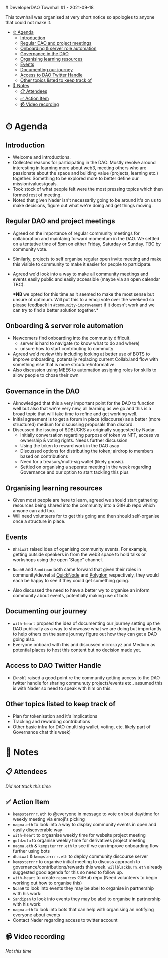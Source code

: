 # DeveloperDAO Townhall #1 - 2021-09-18

This townhall was organised at very short notice so apologies to anyone that
could not make it.

- [⏱ Agenda](#-agenda)
  - [Introduction](#introduction)
  - [Regular DAO and project meetings](#regular-dao-and-project-meetings)
  - [Onboarding & server role automation](#onboarding--server-role-automation)
  - [Governance in the DAO](#governance-in-the-dao)
  - [Organising learning resources](#organising-learning-resources)
  - [Events](#events)
  - [Documenting our journey](#documenting-our-journey)
  - [Access to DAO Twitter Handle](#access-to-dao-twitter-handle)
  - [Other topics listed to keep track of](#other-topics-listed-to-keep-track-of)
- [📝 Notes](#-notes)
  - [📋 Attendees](#-attendees)
  - [✅ Action Item](#-action-item)
  - [📹 Video recording](#-video-recording)

# ⏱ Agenda

## Introduction

- Welcome and introductions.
- Collected reasons for participating in the DAO. Mostly revolve around
  interesting in learning more about web3, meeting others who are passionate
  about the space and building value (projects, learning etc.) together.
  Something to be explored more to better define our mission/values/goals.
- Took stock of what people felt were the most pressing topics which then formed
  rest of meeting.
- Noted that given Nader isn't necessarily going to be around it's on us to make
  decisions, figure out what we're doing and get things moving.

## Regular DAO and project meetings

- Agreed on the importance of regular community meetings for collaboration and
  maintaing forward momentum in the DAO. We settled on a tentative time of 5pm
  on either Friday, Saturday or Sunday. TBC by community vote.
- Similarly, projects to self organise regular open invite meeting and make this
  visible to community to make it easier for people to participate.
- Agreed we'd look into a way to make all community meetings and events easily
  public and easily accessible (maybe via an open calendar TBC).

  **\*NB** we opted for this time as it seemed to make the most sense but unsure
  of optimum. Will put this to a emoji vote over the weekend so please feedback
  in `#community-improvement` if it doesn't work and we can try to find a better
  solution together.\*

## Onboarding & server role automation

- Newcomers find onboarding into the community difficult.
  - server is hard to navigate (to know what to do and where)
  - unsure how to start contributing to commuity
- Agreed we'd review this including looking at better use of BOTS to improve
  onboarding, potentaily replacing current Collab.land flow with something else
  that is more strcuture/informative.
- Also discussion using MEE6 to automation assigning roles for skills to allow
  people to chose their own

## Governance in the DAO

- Aknowledged that this a very important point for the DAO to function well but
  also that we're very new, all learning as we go and this is a broad topic that
  will take time to refine and get working well.
- Initial agreement is to get a forum in place (discourse) as a better (more
  structured) medium for discussing proposals than discord.
- Discussed the issuing of $DBUCKS as originally suggested by Nadar.
  - Initially conversation regarding purpose of token vs NFT, access vs
    ownership & voting rights. Needs further discussion
  - Using the token to reward work in the DAO asap
  - Discussed options for distributing the token; airdrop to members based on
    contributions
  - Need for a treasury/multi-sig wallet (likely gnosis).
  - Settled on organising a seperate meeting in the week regarding Governance
    and our option to start tackling this plus

## Organising learning resources

- Given most people are here to learn, agreed we should start gathering
  resources being shared into the community into a GitHub repo which anyone can
  add too.
- Will need volunteers for to get this going and then should self-organise once
  a structure in place.

## Events

- `Dhaiwat` raised idea of oganising community events. For example, getting
  outside speakers in from the web3 space to hold talks or workshops using the
  open 'Stage" channel.

- `NoahH` and `Sandipan` both came forward that given their roles in
  community/devrel at [QuickNode](https://www.quicknode.com/) and
  [Polyglon](https://polygon.technology/) respectively, they would each be happy
  to see if they could get something going.
- Also discussed the need to have a better wy to organise an inform community
  about events, potentially making use of bots

## Documenting our journey

- `with-heart` propsed the idea of documenting our journey setting up the DAO
  publically as a way to showcase what we are doing but importantly to help
  others on the same journey figure out how they can get a DAO going also.
- Everyone onboard with this and discussed mirror.xyz and Medium as potential
  places to host this content but no decision made yet.

## Access to DAO Twitter Handle

- `Eknobl` raised a good point re the community getting access to the DAO
  twitter handle for sharing communuty projects/events etc.. assumed this is
  with Nader so need to speak with him on this.

## Other topics listed to keep track of

- Plan for tokenisation and it's implications
- Tracking and rewarding contributions
- Other basic infra for DAO (multi sig wallet, voting, etc. likely part of
  Governance chat this week)

# 📝 Notes

## 📋 Attendees

_Did not track this time_

## ✅ Action Item

- `kempsterrrr.eth` to @everyone in message to vote on best day/time for weekly
  meeting via emoji's picking
- `nagma.eth` to look into a way to display community events in open and easily
  discoverable way
- `with-heart` to orgasnise weekly time for website project meeting
- `goldzulu` to organise weekly time for derivatives project meeting
- `nagma.eth` & `kempsterrrr.eth` to see if we can improve onboarding flow
  further using bots
- `dhaiwat` & `kempsterrrr.eth` to deploy community discourse server
- `kempsterrrr` to organise initial meeting to discuss approach to
  governance/contributions/rewards this week. `willblackburn.eth` already
  suggested good agenda for this so need to follow up.
- `with-heart` to create `resources` GitHub repo (Need volunteers to begin
  working out how to organise this)
- `NoahH` to look into events they may be abel to organise in partnership with
  his work:
- `Sandipan` to look into events they may be abel to organise in partnership
  with his work:
- `nagma.eth` to look into bots that can help with organising an notifying
  everyone about events
- Contact Nader regarding access to twitter account

## 📹 Video recording

_Not this time_
